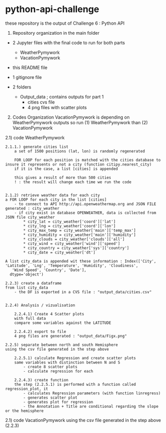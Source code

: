 # python-api-challenge

these repository is the output of Challenge 6 : Python API

1) Repository organization
in the main folder
- 2 Jupyter files with the final code to run for both parts
    - WeatherPymywork
    - VacationPymywork

- this README file
- 1 gitignore file

- 2 folders
    - Output_data ; contains outputs for part 1
        - cities cvs file
        - 4 png files with scatter plots 


2) Codes Organization
VacationPymywork is depending on WeatherPymywork outputs
so run (1)  WeatherPymywork than (2) VacationPymywork

2.1) code WeatherPymywork

    2.1.1.) generate cities list
        a set of 1500 positions (lat, lon) is randomly regenerated 
        
        FOR LOOP for each position is matched with the cities database to insure it represents or not a city (function citipy.nearest_city)
        if it is the case, a list [cities] is appended 

        this gives a result of more than 500 cities
        ! : the result will change each time we run the code


    2.1.2) retrieve weather data for each city
    a FOR LOOP for each city in the list [cities]
        - to connect to API http://api.openweathermap.org and JSON FILE generated : city_weather
        - if city exist in database OPENWEATHER, data is collected from JSON file city_weather
            * city_lat = city_weather['coord']['lat']
            * city_lng = city_weather['coord']['lon']
            * city_max_temp = city_weather['main']['temp_max']
            * city_humidity = city_weather['main']['humidity']
            * city_clouds = city_weather['clouds']['all']
            * city_wind = city_weather['wind']['speed']
            * city_country = city_weather['sys']['country']
            * city_date = city_weather['dt']

    A list city_data is appended wit these information : Index(['City', 'Latitude', 'Lng', 'Temperature', 'Humidity', 'Cloudiness',
       'Wind Speed', 'Country', 'Date'],
      dtype='object')

    2.2.3) create a dataframe
    from list city_data 
        - the DF is exported in a CVS file : "output_data/cities.csv"


    2.2.4) Analysis / vizualisation

        2.2.4.1) Create 4 Scatter plots
        with full data
        compare some variables against the LATITUDE

        2.2.4.2) export to file
        4 png files are generated : "output_data/Figx.png"

    2.2.5) separate between north and south Hemisphere
    using the csv file generated in the step above

        2.2.5.1) calculate Regression and create scatter plots
        same variables with distinction between N and S
            - create 8 scatter plots 
            - calculate regression for each

        2.2.4.3) create function 
        the step (2.2.5.1) is performed with a function called regression_plot, it
            - calculates Regression parameters (with function linregress)
            - generates scatter plot
            - generates plot for regression
            - the Annotation + Title are conditional regarding the slope or the hemisphere


2.1) code VacationPymywork
using the csv file generated in the step above (2.2.3)




